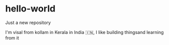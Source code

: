 # hello-world
Just a new repository

I'm visal from kollam in Kerala in India 🇮🇳,
I like building thingsand learning from it
